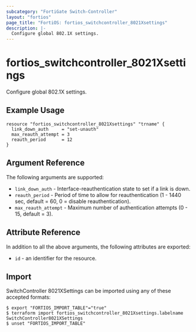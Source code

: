 ```yaml
---
subcategory: "FortiGate Switch-Controller"
layout: "fortios"
page_title: "FortiOS: fortios_switchcontroller_8021Xsettings"
description: |-
  Configure global 802.1X settings.
---
```


# fortios_switchcontroller_8021Xsettings
Configure global 802.1X settings.

## Example Usage

```hcl
resource "fortios_switchcontroller_8021Xsettings" "trname" {
  link_down_auth     = "set-unauth"
  max_reauth_attempt = 3
  reauth_period      = 12
}
```

## Argument Reference


The following arguments are supported:

* `link_down_auth` - Interface-reauthentication state to set if a link is down.
* `reauth_period` - Period of time to allow for reauthentication (1 - 1440 sec, default = 60, 0 = disable reauthentication).
* `max_reauth_attempt` - Maximum number of authentication attempts (0 - 15, default = 3).


## Attribute Reference

In addition to all the above arguments, the following attributes are exported:
* `id` - an identifier for the resource.

## Import

SwitchController 8021XSettings can be imported using any of these accepted formats:
```
$ export "FORTIOS_IMPORT_TABLE"="true"
$ terraform import fortios_switchcontroller_8021Xsettings.labelname SwitchController8021XSettings
$ unset "FORTIOS_IMPORT_TABLE"
```
